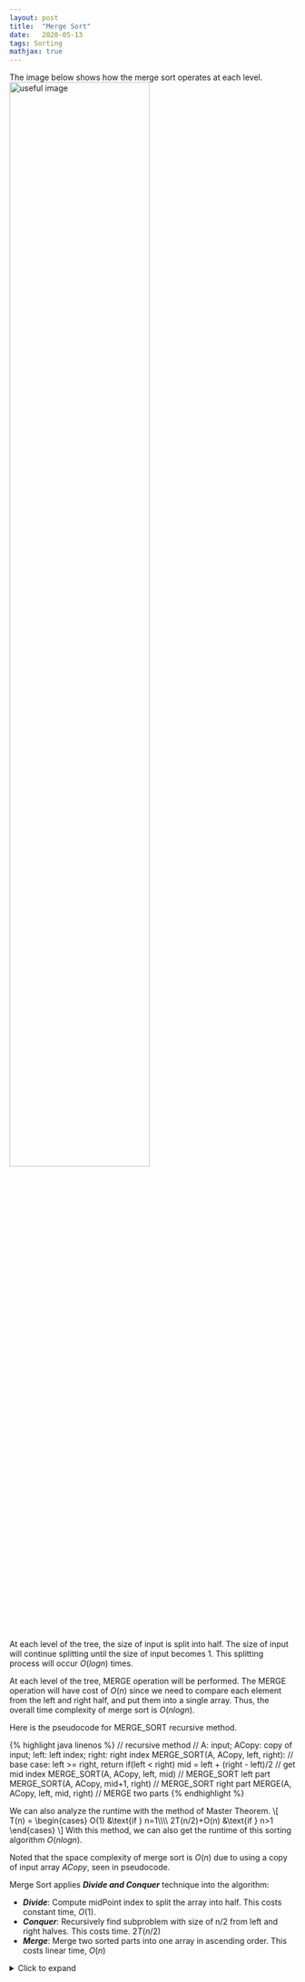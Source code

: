 ```yaml
---
layout: post
title:  "Merge Sort"
date:   2020-05-13
tags: Sorting
mathjax: true
---
```

The image below shows how the merge sort operates at each level. 
<img src="https://zl323.github.io/assets/postImg/mergeSort1.png" alt="useful image" height="70%" width="70%">

At each level of the tree, the size of input is split into half. The size of input will continue splitting until the size of input becomes 1. This splitting process will occur $O(logn)$ times.

At each level of the tree, MERGE operation will be performed. The MERGE operation will have cost of $O(n)$ since we need to compare each element from the left and right half, and put them into a single array. Thus, the overall time complexity of merge sort is $O(nlogn)$.

Here is the pseudocode for MERGE_SORT recursive method.

{% highlight java linenos %}
// recursive method
// A: input; ACopy: copy of input; left: left index; right: right index
MERGE_SORT(A, ACopy, left, right):
  // base case: left >= right, return
  if(left < right)
    mid = left + (right - left)/2       // get mid index
    MERGE_SORT(A, ACopy, left, mid)     // MERGE_SORT left part
    MERGE_SORT(A, ACopy, mid+1, right)  // MERGE_SORT right part
    MERGE(A, ACopy, left, mid, right)   // MERGE two parts
{% endhighlight %}

We can also analyze the runtime with the method of Master Theorem.
\\[
T(n) =
  \begin{cases}
    O(1) &\text{if } n=1\\\\\\\\
    2T(n/2)+O(n) &\text{if } n>1
  \end{cases}
\\]
With this method, we can also get the runtime of this sorting algorithm $O(nlogn)$.

Noted that the space complexity of merge sort is $O(n)$ due to using a copy of input array $ACopy$, seen in pseudocode.

Merge Sort applies ***Divide and Conquer*** technique into the algorithm:
- ***Divide***: Compute midPoint index to split the array into half. This costs constant time, $O(1)$.
- ***Conquer***: Recursively find subproblem with size of n/2 from left and right halves. This costs time. $2T(n/2)$
- ***Merge***: Merge two sorted parts into one array in ascending order. This costs linear time, $O(n)$

<details>
<summary>Click to expand</summary>

whatever

</details>